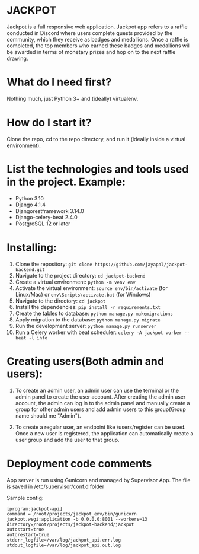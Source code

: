 # JACKPOT
Jackpot is a full responsive web application. Jackpot app refers to a raffle conducted in Discord where users complete quests provided by the community, which they receive as badges and medallions. Once a raffle is completed, the top members who earned these badges and medallions will be awarded in terms of monetary prizes and hop on to the next raffle drawing.

# What do I need first?

Nothing much, just Python 3+ and (ideally) virtualenv.

# How do I start it?

Clone the repo, cd to the repo directory, and run it (ideally inside a virtual environment).

# List the technologies and tools used in the project. Example:
- Python 3.10
- Django 4.1.4
- Djangorestframework 3.14.0
- Django-celery-beat 2.4.0
- PostgreSQL 12 or later


# Installing:
1. Clone the repository: `git clone https://github.com/jayapal/jackpot-backend.git`
2. Navigate to the project directory: `cd jackpot-backend`
3. Create a virtual environment: `python -m venv env`
4. Activate the virtual environment: `source env/bin/activate` (for Linux/Mac) or `env\Scripts\activate.bat` (for Windows)
5. Navigate to the directory: `cd jackpot`
6. Install the dependencies: `pip install -r requirements.txt`
7. Create the tables to database: `python manage.py makemigrations`
8. Apply migration to the database: `python manage.py migrate`
9. Run the development server: `python manage.py runserver`
10. Run a Celery worker with beat scheduler: `celery -A jackpot worker --beat -l info`


# Creating users(Both admin and users):
1. To create an admin user, an admin user can use the terminal or the admin panel to create the user account. After creating the admin user account, the admin can log in to the admin panel and manually create a group for other admin users and add admin users to this group(Group name should me "Admin").

2. To create a regular user, an endpoint like /users/register can be used. Once a new user is registered, the application can automatically create a user group and add the user to that group.


# Deployment code comments
App server is run using Gunicorn and managed by Supervisor App.
The file is saved in /etc/supervisor/conf.d folder

Sample config:

```
[program:jackpot-api]
command = /root/projects/jackpot_env/bin/gunicorn jackpot.wsgi:application -b 0.0.0.0:8001 --workers=13
directory=/root/projects/jackpot-backend/jackpot
autostart=true
autorestart=true
stderr_logfile=/var/log/jackpot_api.err.log
stdout_logfile=/var/log/jackpot_api.out.log
```



